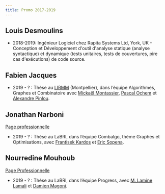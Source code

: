 ```yaml
---
title: Promo 2017-2019
---
```


## Louis Desmoulins

* 2018-2019: Ingénieur Logiciel chez Rapita Systems Ltd, York, UK - Conception et Développement d'outil d'analyse statique (analyse syntactique) et dynamique (tests unitaires, tests de couvertures, pire cas d'exécutions) de code source.

## Fabien Jacques

* 2019 - ? : Thèse au [LIRMM](http://www.lirmm.fr/) (Montpellier), dans l’équipe Algorithmes, Graphes et Combinatoire avec [Mickaël Montassier](http://www.lirmm.fr/~montassier/), [Pascal Ochem](http://www.lirmm.fr/~ochem/) et [Alexandre Pinlou](http://www.lirmm.fr/~pinlou/).

## Jonathan Narboni

[Page professionnelle](https://www.labri.fr/perso/jnarboni/)
* 2019 - ? : Thèse au LaBRI, dans l’équipe Combalgo, thème Graphes et Optimisations, avec [Frantisek Kardos](https://www.labri.fr/perso/fkardos/) et [Eric Sopena](https://www.labri.fr/perso/esopena).

## Nourredine Mouhoub

[Page Professionnelle](https://www.labri.fr/perso/nmouhoub/)
* 2019 - ? : Thèse au LaBRI, dans l’équipe Progress, avec [M. Lamine Lamali](https://www.labri.fr/perso/mlamali/) et [Damien Magoni](https://www.labri.fr/perso/magoni/).
